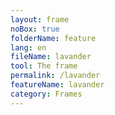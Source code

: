 ```yaml
---
layout: frame
noBox: true
folderName: feature
lang: en
fileName: lavander
tool: The frame
permalink: /lavander
featureName: lavander
category: Frames
---
```

